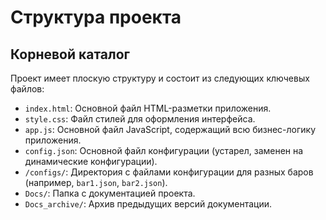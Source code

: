 # Структура проекта

## Корневой каталог

Проект имеет плоскую структуру и состоит из следующих ключевых файлов:

- `index.html`: Основной файл HTML-разметки приложения.
- `style.css`: Файл стилей для оформления интерфейса.
- `app.js`: Основной файл JavaScript, содержащий всю бизнес-логику приложения.
- `config.json`: Основной файл конфигурации (устарел, заменен на динамические конфигурации).
- `/configs/`: Директория с файлами конфигурации для разных баров (например, `bar1.json`, `bar2.json`).
- `Docs/`: Папка с документацией проекта.
- `Docs_archive/`: Архив предыдущих версий документации.
